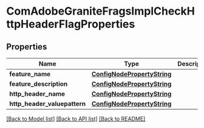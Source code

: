 # ComAdobeGraniteFragsImplCheckHttpHeaderFlagProperties

## Properties
Name | Type | Description | Notes
------------ | ------------- | ------------- | -------------
**feature_name** | [**ConfigNodePropertyString**](ConfigNodePropertyString.md) |  | [optional] 
**feature_description** | [**ConfigNodePropertyString**](ConfigNodePropertyString.md) |  | [optional] 
**http_header_name** | [**ConfigNodePropertyString**](ConfigNodePropertyString.md) |  | [optional] 
**http_header_valuepattern** | [**ConfigNodePropertyString**](ConfigNodePropertyString.md) |  | [optional] 

[[Back to Model list]](../README.md#documentation-for-models) [[Back to API list]](../README.md#documentation-for-api-endpoints) [[Back to README]](../README.md)



